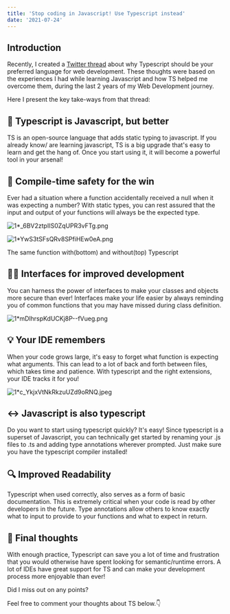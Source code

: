 ```yaml
---
title: 'Stop coding in Javascript! Use Typescript instead'
date: '2021-07-24'
---
```


## Introduction

Recently, I created a [Twitter thread](https://twitter.com/bhandarkarpawan/status/1418632095530766336?s=21) about why Typescript should be your preferred language for web development. These thoughts were based on the experiences I had while learning Javascript and how TS helped me overcome them, during the last 2 years of my Web Development journey.

Here I present the key take-ways from that thread:

## 💪 Typescript is Javascript, but better 

TS is an open-source language that adds static typing to javascript. If you already know/ are learning javascript, TS is a big upgrade that's easy to learn and get the hang of. Once you start using it, it will become a powerful tool in your arsenal!

## 🙌 Compile-time safety for the win 

Ever had a situation where a function accidentally received a null when it was expecting a number? With static types, you can rest assured that the input and output of your functions will always be the expected type.

![1*_6BV2ztpIIS0ZqUPR3vFTg.png](https://cdn.hashnode.com/res/hashnode/image/upload/v1627819191615/15A9rhgxc.png)

![1*YwS3tSFsQRv8SPfiHEw0eA.png](https://cdn.hashnode.com/res/hashnode/image/upload/v1627819157966/g-cUKf2Xm.png)

The same function with(bottom) and without(top) Typescript

## 🧑‍💻 Interfaces for improved development

You can harness the power of interfaces to make your classes and objects more secure than ever! Interfaces make your life easier by always reminding you of common functions that you may have missed during class definition.

![1*mDlhrspKdUCKj8P--fVueg.png](https://cdn.hashnode.com/res/hashnode/image/upload/v1627819334265/oDtSQua8B.png)

## 💡 Your IDE remembers

When your code grows large, it's easy to forget what function is expecting what arguments. This can lead to a lot of back and forth between files, which takes time and patience. With typescript and the right extensions, your IDE tracks it for you!

![1*c_YkjxVtNkRkzuUZd9oRNQ.jpeg](https://cdn.hashnode.com/res/hashnode/image/upload/v1627819306766/Q6I0SWqzI.jpeg)

## ↔️ Javascript is also typescript

Do you want to start using typescript quickly? It's easy! Since typescript is a superset of Javascript, you can technically get started by renaming your .js files to .ts and adding type annotations wherever prompted. Just make sure you have the typescript compiler installed!

## 🔍 Improved Readability

Typescript when used correctly, also serves as a form of basic documentation. This is extremely critical when your code is read by other developers in the future. Type annotations allow others to know exactly what to input to provide to your functions and what to expect in return.

## 💭 Final thoughts

With enough practice, Typescript can save you a lot of time and frustration that you would otherwise have spent looking for semantic/runtime errors. A lot of IDEs have great support for TS and can make your development process more enjoyable than ever!

Did I miss out on any points?

Feel free to comment your thoughts about TS below.👇
